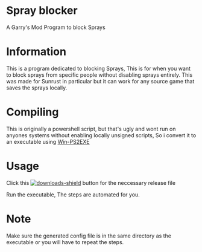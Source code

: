 # Spray blocker
A Garry's Mod Program to block Sprays

# Information
This is a program dedicated to blocking Sprays, This is for when you want to block sprays from specific people without disabling sprays entirely.
This was made for Sunrust in particular but it can work for any source game that saves the sprays locally.

# Compiling
This is originally a powershell script, but that's ugly and wont run on anyones systems without enabling locally unsigned scripts, So i convert it to an executable using [Win-PS2EXE](github.com/MScholtes/Win-PS2EXE)

# Usage
Click this [![downloads-shield]][releases-link] button for the neccessary release file

Run the executable, The steps are automated for you.

# Note
Make sure the generated config file is in the same directory as the executable or you will have to repeat the steps.

<!-- MARKDOWN LINKS -->
[downloads-shield]: https://img.shields.io/github/downloads/Hazeofdream/spray_blocker/total?style=flat-square
[releases-link]: https://github.com/Hazeofdream/spray_blocker/releases/download/v2.0.0/Spray.Blocker.exe
